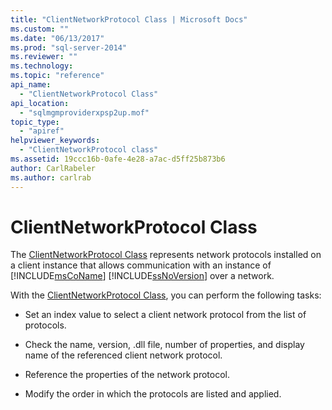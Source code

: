 ```yaml
---
title: "ClientNetworkProtocol Class | Microsoft Docs"
ms.custom: ""
ms.date: "06/13/2017"
ms.prod: "sql-server-2014"
ms.reviewer: ""
ms.technology: 
ms.topic: "reference"
api_name: 
  - "ClientNetworkProtocol Class"
api_location: 
  - "sqlmgmproviderxpsp2up.mof"
topic_type: 
  - "apiref"
helpviewer_keywords: 
  - "ClientNetworkProtocol class"
ms.assetid: 19ccc16b-0afe-4e28-a7ac-d5ff25b873b6
author: CarlRabeler
ms.author: carlrab
---
```

# ClientNetworkProtocol Class
  The [ClientNetworkProtocol Class](clientnetworkprotocol-class.md) represents network protocols installed on a client instance that allows communication with an instance of [!INCLUDE[msCoName](../../../includes/msconame-md.md)] [!INCLUDE[ssNoVersion](../../../includes/ssnoversion-md.md)] over a network.  
  
 With the [ClientNetworkProtocol Class](clientnetworkprotocol-class.md), you can perform the following tasks:  
  
-   Set an index value to select a client network protocol from the list of protocols.  
  
-   Check the name, version, .dll file, number of properties, and display name of the referenced client network protocol.  
  
-   Reference the properties of the network protocol.  
  
-   Modify the order in which the protocols are listed and applied.  
  
  

